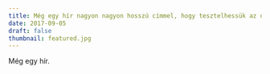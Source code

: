```yaml
---
title: Még egy hír nagyon nagyon hosszú címmel, hogy tesztelhessük az oldal megjelenését
date: 2017-09-05
draft: false
thumbnail: featured.jpg
---
```


Még egy hír.
